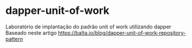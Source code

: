 # dapper-unit-of-work
Laboratório de implantação do padrão unit of work utilizando dapper
Baseado neste artigo https://balta.io/blog/dapper-unit-of-work-repository-pattern
